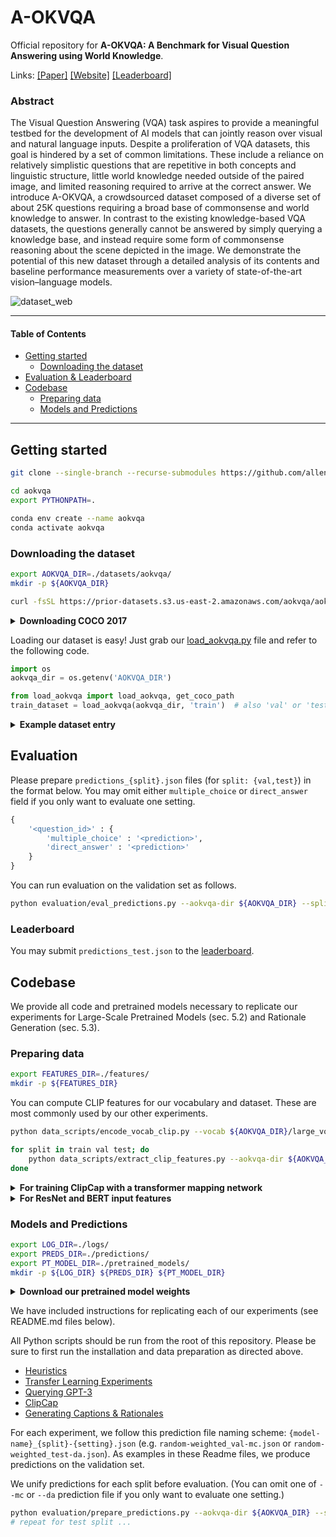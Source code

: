 # A-OKVQA

Official repository for **A-OKVQA: A Benchmark for Visual Question Answering using World Knowledge**.

Links: [[Paper]](https://www.ecva.net/papers/eccv_2022/papers_ECCV/papers/136680141.pdf) [[Website]](http://a-okvqa.allenai.org) [[Leaderboard]](https://leaderboard.allenai.org/a-okvqa/submissions/public)

### Abstract

The Visual Question Answering (VQA) task aspires to provide a meaningful testbed for the development of AI models that can jointly reason over visual and natural language inputs. Despite a proliferation of VQA datasets, this goal is hindered by a set of common limitations. These include a reliance on relatively simplistic questions that are repetitive in both concepts and linguistic structure, little world knowledge needed outside of the paired image, and limited reasoning required to arrive at the correct answer. We introduce A-OKVQA, a crowdsourced dataset composed of a diverse set of about 25K questions requiring a broad base of commonsense and world knowledge to answer. In contrast to the existing knowledge-based VQA datasets, the questions generally cannot be answered by simply querying a knowledge base, and instead require some form of commonsense reasoning about the scene depicted in the image.  We demonstrate the potential of this new dataset through a detailed analysis of its contents and baseline performance measurements over a variety of state-of-the-art vision–language models.

![dataset_web](https://user-images.githubusercontent.com/28768645/170799740-f0d9ea60-6aff-4322-98d5-cae8e05983f4.svg)

<hr>

#### Table of Contents

- [Getting started](#getting-started)
  * [Downloading the dataset](#downloading-the-dataset)
- [Evaluation & Leaderboard](#evaluation)
- [Codebase](#codebase)
  * [Preparing data](#preparing-data)
  * [Models and Predictions](#models-and-predictions)

<hr>

## Getting started

```bash
git clone --single-branch --recurse-submodules https://github.com/allenai/aokvqa.git

cd aokvqa
export PYTHONPATH=.

conda env create --name aokvqa
conda activate aokvqa
```

### Downloading the dataset

```bash
export AOKVQA_DIR=./datasets/aokvqa/
mkdir -p ${AOKVQA_DIR}

curl -fsSL https://prior-datasets.s3.us-east-2.amazonaws.com/aokvqa/aokvqa_v1p0.tar.gz | tar xvz -C ${AOKVQA_DIR}
```

<details> <summary><b>Downloading COCO 2017</b></summary>

```bash
export COCO_DIR=./datasets/coco/
mkdir -p ${COCO_DIR}

for split in train val test; do
    wget "http://images.cocodataset.org/zips/${split}2017.zip"
    unzip "${split}2017.zip" -d ${COCO_DIR}; rm "${split}2017.zip"
done

wget http://images.cocodataset.org/annotations/annotations_trainval2017.zip
unzip annotations_trainval2017.zip -d ${COCO_DIR}; rm annotations_trainval2017.zip
```

</details>

Loading our dataset is easy! Just grab our [load_aokvqa.py](https://github.com/allenai/aokvqa/blob/main/load_aokvqa.py) file and refer to the following code.

```python
import os
aokvqa_dir = os.getenv('AOKVQA_DIR')

from load_aokvqa import load_aokvqa, get_coco_path
train_dataset = load_aokvqa(aokvqa_dir, 'train')  # also 'val' or 'test'
```

<details> <summary><b>Example dataset entry</b></summary>

```python
dataset_example = train_dataset[0]

print(dataset_example['question_id'])
# 22MexNkBPpdZGX6sxbxVBH

coco_dir = os.getenv('COCO_DIR')
image_path = get_coco_path('train', dataset_example['image_id'], coco_dir)
print(image_path)
# ./datasets/coco/train2017/000000299207.jpg

print(dataset_example['question'])
print(dataset_example['choices'])
# What is the man by the bags awaiting?
# ['skateboarder', 'train', 'delivery', 'cab']

correct_choice = dataset_example['choices'][ dataset_example['correct_choice_idx'] ]
# Corrrect: cab

print(dataset_example['rationales'][0])
# A train would not be on the street, he would not have luggage waiting for a delivery, and the skateboarder is there and not paying attention to him so a cab is the only possible answer.
```

</details>

## Evaluation

Please prepare `predictions_{split}.json` files (for `split: {val,test}`) in the format below. You may omit either `multiple_choice` or `direct_answer` field if you only want to evaluate one setting.

```python
{
    '<question_id>' : {
        'multiple_choice' : '<prediction>',
        'direct_answer' : '<prediction>'
    }
}
```

You can run evaluation on the validation set as follows.

```bash
python evaluation/eval_predictions.py --aokvqa-dir ${AOKVQA_DIR} --split val --preds ./predictions_val.json
```

### Leaderboard

You may submit `predictions_test.json` to the [leaderboard](https://leaderboard.allenai.org/a-okvqa/submissions/get-started).

## Codebase

We provide all code and pretrained models necessary to replicate our experiments for Large-Scale Pretrained Models (sec. 5.2) and Rationale Generation (sec. 5.3).

### Preparing data

```bash
export FEATURES_DIR=./features/
mkdir -p ${FEATURES_DIR}
```

You can compute CLIP features for our vocabulary and dataset. These are most commonly used by our other experiments.

```bash
python data_scripts/encode_vocab_clip.py --vocab ${AOKVQA_DIR}/large_vocab_train.csv --model-type ViT-B/32 --out ${FEATURES_DIR}/clip-ViT-B-32_large_vocab.pt

for split in train val test; do
    python data_scripts/extract_clip_features.py --aokvqa-dir ${AOKVQA_DIR} --coco-dir ${COCO_DIR} --split ${split} --model-type ViT-B/32 --out ${FEATURES_DIR}/clip-ViT-B-32_${split}.pt
done
```

<details> <summary><b>For training ClipCap with a transformer mapping network</b></summary>

If you want to train our ClipCap models with the transformer mapping network (instead of an MLP, like we do), you'll also need to run `extract_clip_features.py` with `--model-type RN50x4`.

</details>

<details> <summary><b>For ResNet and BERT input features</b></summary>

Our ResNet and BERT classification experiments require these respective features instead of CLIP. To generate these, please run the following commands:

```bash
# ResNet
for split in train val test; do
    python data_scripts/extract_resnet_features.py --aokvqa-dir ${AOKVQA_DIR} --coco-dir ${COCO_DIR} --split ${split} --out ${FEATURES_DIR}/resnet_${split}.pt
done

# BERT
for split in train val test; do
    python data_scripts/extract_bert_features.py --aokvqa-dir ${AOKVQA_DIR} --split ${split} --out ${FEATURES_DIR}/bert_${split}.pt
done
```

</details>

### Models and Predictions

```bash
export LOG_DIR=./logs/
export PREDS_DIR=./predictions/
export PT_MODEL_DIR=./pretrained_models/
mkdir -p ${LOG_DIR} ${PREDS_DIR} ${PT_MODEL_DIR}
```

<details> <summary><b>Download our pretrained model weights</b></summary>

```bash
# Checkpoints for transfer learning experiments
curl -fsSL https://prior-model-weights.s3.us-east-2.amazonaws.com/aokvqa/transfer_exp_checkpoints.tar.gz | tar xvz -C ${PT_MODEL_DIR}/aokvqa_models

# Checkpoints for ClipCap models (generating answers and rationales)
curl -fsSL https://prior-model-weights.s3.us-east-2.amazonaws.com/aokvqa/clipcap_checkpoints.tar.gz | tar xvz -C ${PT_MODEL_DIR}/aokvqa_models
```

</details>

We have included instructions for replicating each of our experiments (see README.md files below).

All Python scripts should be run from the root of this repository. Please be sure to first run the installation and data preparation as directed above.

- [Heuristics](./heuristics/README.md)
- [Transfer Learning Experiments](./transfer_experiments/README.md)
- [Querying GPT-3](./gpt3/README.md)
- [ClipCap](https://github.com/allenai/aokvqa/blob/ClipCap/README.md)
- [Generating Captions & Rationales](https://github.com/allenai/aokvqa/blob/ClipCap/README.md)

For each experiment, we follow this prediction file naming scheme: `{model-name}_{split}-{setting}.json` (e.g. `random-weighted_val-mc.json` or `random-weighted_test-da.json`). As examples in these Readme files, we produce predictions on the validation set.

We unify predictions for each split before evaluation. (You can omit one of `--mc` or `--da` prediction file if you only want to evaluate one setting.)

```bash
python evaluation/prepare_predictions.py --aokvqa-dir ${AOKVQA_DIR} --split val --mc ./predictions_val-mc.json --da ./predictions_val-da.json --out ./predictions_val.json
# repeat for test split ...
```
